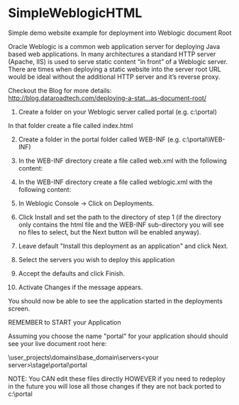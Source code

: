 # SimpleWeblogicHTML
Simple demo website example for deployment into Weblogic document Root

Oracle Weblogic is a common web application server for deploying Java based web applications. In many architectures a standard HTTP server (Apache, IIS) is used to serve static content “in front” of a Weblogic server. There are times when deploying a static website into the server root URL would be ideal without the additional HTTP server and it’s reverse proxy.

Checkout the Blog for more details:
 http://blog.dataroadtech.com/deploying-a-stat…as-document-root/
 
1. Create a folder on your Weblogic server called portal (e.g. c:\portal)

In that folder create a file called index.html

2. Create a folder in the portal folder called WEB-INF (e.g. c:\portal\WEB-INF)

3. In the WEB-INF directory create a file called web.xml with the following content:

4. In the WEB-INF directory create a file called weblogic.xml with the following content:

5. In Weblogic Console -> Click on Deployments.

6. Click Install and set the path to the directory of step 1 (if the directory only contains the html file and the WEB-INF sub-directory you will see no files to select, but the Next button will be enabled anyway).

7. Leave default "Install this deployment as an application" and click Next.

8. Select the servers you wish to deploy this application

9. Accept the defaults and click Finish.

10. Activate Changes if the message appears.

You should now be able to see the application started in the deployments screen.

REMEMBER to START your Application

Assuming you choose the name "portal" for your application should should see your live document root here:

<middleware home>\user_projects\domains\base_domain\servers\<your server>\stage\portal\portal

NOTE: You CAN edit these files directly HOWEVER if you need to redeploy in the future you will lose all those changes if they are not back ported to c:\portal